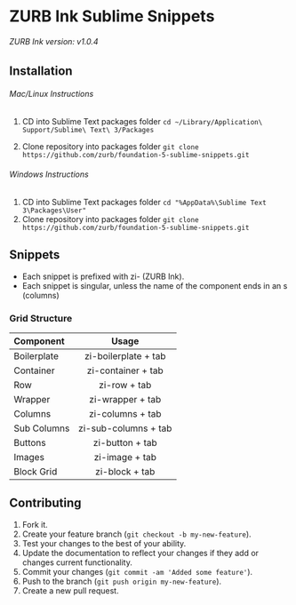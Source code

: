 # ZURB Ink Sublime Snippets

###### ZURB Ink version: v1.0.4

## Installation

###### Mac/Linux Instructions

1. CD into Sublime Text packages folder
`cd ~/Library/Application\ Support/Sublime\ Text\ 3/Packages`

2. Clone repository into packages folder
`git clone https://github.com/zurb/foundation-5-sublime-snippets.git`

###### Windows Instructions

1. CD into Sublime Text packages folder
`cd "%AppData%\Sublime Text 3\Packages\User"`
2. Clone repository into packages folder
`git clone https://github.com/zurb/foundation-5-sublime-snippets.git`


## Snippets

+ Each snippet is prefixed with zi- (ZURB Ink).
+ Each snippet is singular, unless the name of the component ends in an s (columns)
<!--+ Available classes are included as comments in the snippets-->


### Grid Structure

Component    | Usage
:----------- | :-----------: 
Boilerplate  | zi-boilerplate + tab
Container    | zi-container + tab
Row          | zi-row + tab
Wrapper      | zi-wrapper + tab
Columns      | zi-columns + tab
Sub Columns  | zi-sub-columns + tab
Buttons      | zi-button + tab
Images       | zi-image + tab
Block Grid   | zi-block + tab


## Contributing

1. Fork it.
2. Create your feature branch (`git checkout -b my-new-feature`).
3. Test your changes to the best of your ability.
4. Update the documentation to reflect your changes if they add or changes current functionality.
5. Commit your changes (`git commit -am 'Added some feature'`).
6. Push to the branch (`git push origin my-new-feature`).
7. Create a new pull request.



